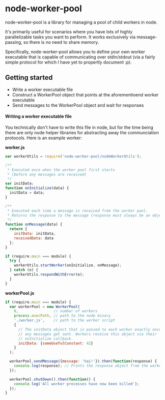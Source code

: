 # node-worker-pool

node-worker-pool is a library for managing a pool of child workers in node.

It's primarily useful for scenarios where you have lots of highly parallelizable
tasks you want to perform. It works exclusively via message-passing, so there is
no need to share memory.

Specifically, node-worker-pool allows you to define your own worker executable
that is capable of communicating over stdin/stdout (via a fairly simple protocol
for which I have yet to propertly document :p).

## Getting started

* Write a worker executable file
* Construct a WorkerPool object that points at the aforementioend worker
  executable
* Send messages to the WorkerPool object and wait for responses

#### Writing a worker executable file

You technically don't have to write this file in node, but for the time being
there are only node helper libraries for abstracting away the communciation
protocols. Here is an example worker:

__worker.js__
```js
var workerUtils = require('node-worker-pool/nodeWorkerUtils');

/**
 * Executed once when the worker pool first starts
 * (before any messages are received)
 */
var initData;
function onInitialize(data) {
  initData = data;
}

/**
 * Executed each time a message is received from the worker pool.
 * Returns the response to the message (response must always be an object)
 */
function onMessage(data) {
  return {
    initData: initData,
    receivedData: data
  };
}

if (require.main === module) {
  try {
    workerUtils.startWorker(onInitialize, onMessage);
  } catch (e) {
    workerUtils.respondWithError(e);
  }
}
```

__workerPool.js__
```js
if (require.main === module) {
  var workerPool = new WorkerPool(
    8,                // number of workers
    process.execPath, // path to the node binary
    './worker.js',    // path to the worker script
    {
      // The initData object that is passed to each worker exactly once before
      // any messages get sent. Workers receive this object via their
      // onInitialize callback.
      initData: {someUsefulConstant: 42}
    }
  );

  workerPool.sendMessage({message: 'hai!'}).then(function(response) {
    console.log(response); // Prints the response object from the worker
  });

  workerPool.shutDown().then(function() {
    console.log('All worker processes have now been killed');
  });
}
```
